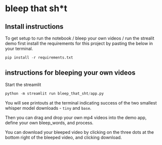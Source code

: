 # bleep that sh*t

## Install instructions

To get setup to run the notebook / bleep your own videos / run the strealit demo first install the requirements for this project by pasting the below in your terminal.

```python
pip install -r requirements.txt
```


## instructions for bleeping your own videos

Start the streamlit

```python
python -m streamlit run bleep_that_sht/app.py
```

You will see printouts at the terminal indicating success of the two smallest whisper model downloads - `tiny` and `base`.

Then you can drag and drop your own mp4 videos into the demo app, define your own bleep_words, and process.

You can download your bleeped video by clicking on the three dots at the bottom right of the bleeped video, and clicking download.